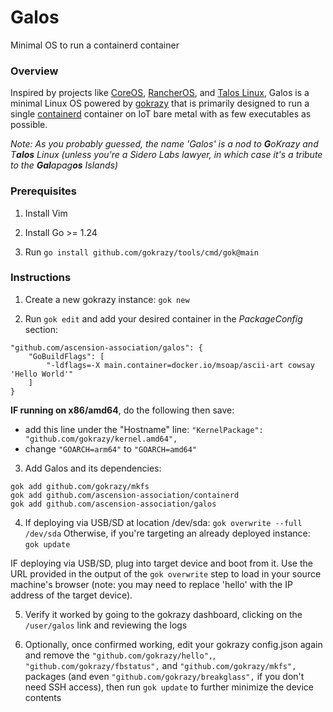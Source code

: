 # Galos
Minimal OS to run a containerd container

### Overview
Inspired by projects like [CoreOS](https://github.com/coreos), [RancherOS](https://github.com/rancher/os), and [Talos Linux](https://github.com/siderolabs/talos), Galos is a minimal Linux OS powered by [gokrazy](https://github.com/gokrazy/gokrazy) that is primarily designed to run a single [containerd](https://github.com/containerd/containerd) container on IoT bare metal with as few executables as possible.

_Note: As you probably guessed, the name 'Galos' is a nod to **G**oKrazy and T**alos** Linux (unless you're a Sidero Labs lawyer, in which case it's a tribute to the **Gal**apag**os** Islands)_

### Prerequisites
1. Install Vim

2. Install Go >= 1.24

3. Run `go install github.com/gokrazy/tools/cmd/gok@main`

### Instructions
1. Create a new gokrazy instance: `gok new`

2. Run `gok edit` and add your desired container in the _PackageConfig_ section:

```
"github.com/ascension-association/galos": {
    "GoBuildFlags": [
        "-ldflags=-X main.container=docker.io/msoap/ascii-art cowsay 'Hello World'"
    ]
}
```

**IF running on x86/amd64**, do the following then save:

  - add this line under the "Hostname" line: `"KernelPackage": "github.com/gokrazy/kernel.amd64",`
  - change `"GOARCH=arm64"` to `"GOARCH=amd64"`

3. Add Galos and its dependencies:

```
gok add github.com/gokrazy/mkfs
gok add github.com/ascension-association/containerd
gok add github.com/ascension-association/galos
```

4. If deploying via USB/SD at location /dev/sda: `gok overwrite --full /dev/sda` Otherwise, if you're targeting an already deployed instance: `gok update`

IF deploying via USB/SD, plug into target device and boot from it. Use the URL provided in the output of the `gok overwrite` step to load in your source machine's browser (note: you may need to replace 'hello' with the IP address of the target device).

5. Verify it worked by going to the gokrazy dashboard, clicking on the `/user/galos` link and reviewing the logs

6. Optionally, once confirmed working, edit your gokrazy config.json again and remove the `"github.com/gokrazy/hello",`, `"github.com/gokrazy/fbstatus",` and `"github.com/gokrazy/mkfs",` packages (and even `"github.com/gokrazy/breakglass",` if you don't need SSH access), then run `gok update` to further minimize the device contents

